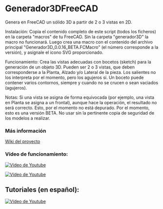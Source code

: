 # Generador3DFreeCAD
Genera en FreeCAD un sólido 3D a partir de 2 o 3 vistas en 2D.



Instalación:
Copia el contenido completo de este script (todos los ficheros) en la carpeta "macros" de tu FreeCAD. Sin la carpeta "generador3D" la macro no funcionará.
Luego crea una macro con el contenido del archivo principal "Generador3D_0.0.16_BETA.FCMacro" (el número corresponde a la versión), y asígnale el icono SVG proporcionado.

Funcionamiento:
Crea las vistas adecuadas con bocetos (sketch) para la generación de un objeto 3D. Pueden ser 2 o 3 vistas, que deben corresponderse a la Planta, Alzado y/o Lateral de la pieza. Los salientes no los interpreta por el momento, pero los agujeros sí. Un boceto puede contener varios contornos, siempre y cuando no se crucen o sean vaciados (agujeros).

Notas:
Si una vista se asigna de forma equivocada (por ejemplo, una vista en Planta se asigna a un frontal), aunque hace la operación, el resultado no será correcto. Esto, por el momento no está depurado.
Por el momento, esto es una versión BETA. No usar sin la pertinente copia de seguridad de los modelos a realizar.

### Más información

[Wiki del proyecto](https://github.com/18turbo/Generador3DFreeCAD/wiki)

### Vídeo de funcionamiento:


[![Vídeo de Youtube](https://i9.ytimg.com/vi/wODulASYc_s/maxresdefault.jpg?time=1659626400000&sqp=CKDHr5cG&rs=AOn4CLB4iP9ExX4EKld1cP8v3efhnbHfhg)](https://www.youtube.com/watch?v=wODulASYc_s )

[![Vídeo de Youtube](https://i9.ytimg.com/vi/wODulASYc_s/maxresdefault.jpg?time=1659626400000&sqp=CKDHr5cG&rs=AOn4CLB4iP9ExX4EKld1cP8v3efhnbHfhg)](https://youtu.be/-Xknx1jLCm8 )

## Tutoriales (en español):

[![Vídeo de Youtube](https://i9.ytimg.com/vi/wODulASYc_s/maxresdefault.jpg?time=1659626400000&sqp=CKDHr5cG&rs=AOn4CLB4iP9ExX4EKld1cP8v3efhnbHfhg)](https://www.youtube.com/watch?v=BJaT2DC7gPE&list=PL1EMxydRwgw9b-WHB-rLqvz3fTtA4LQt9 )

